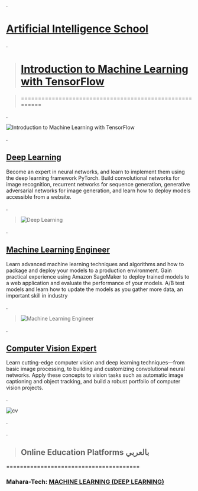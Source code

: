 
.


# [Artificial Intelligence School](https://www.udacity.com/school-of-ai)

.

> # [Introduction to Machine Learning with TensorFlow](https://confirm.udacity.com/7HAPG67K)

> ========================================================



.

![Introduction to Machine Learning with TensorFlow](https://user-images.githubusercontent.com/36210723/190434282-22fd4514-b720-48ce-823e-4c0959cdb665.png)

.

## [Deep Learning](https://www.udacity.com/course/deep-learning-nanodegree--nd101)


Become an expert in neural networks, and learn to implement them using the deep learning framework PyTorch. Build convolutional networks for image recognition, recurrent networks for sequence generation, generative adversarial networks for image generation, and learn how to deploy models accessible from a website.


.


> ![Deep Learning](https://user-images.githubusercontent.com/36210723/154186720-5631dc49-7d61-4b4b-b139-1388bb47cbd5.png)

.


## [Machine Learning Engineer](https://www.udacity.com/course/machine-learning-engineer-nanodegree--nd009t)


Learn advanced machine learning techniques and algorithms and how to package and deploy your models to a production environment. Gain practical experience using Amazon SageMaker to deploy trained models to a web application and evaluate the performance of your models. A/B test models and learn how to update the models as you gather more data, an important skill in industry



.



> ![Machine Learning Engineer](https://user-images.githubusercontent.com/36210723/154186422-24514467-3e56-45b9-a24f-2adc3bf5b834.png)
> 
.



## [Computer Vision Expert](https://www.udacity.com/course/computer-vision-nanodegree--nd891)


Learn cutting-edge computer vision and deep learning techniques—from basic image processing, to building and customizing convolutional neural networks. Apply these concepts to vision tasks such as automatic image captioning and object tracking, and build a robust portfolio of computer vision projects.



.

![cv](https://user-images.githubusercontent.com/36210723/119091532-e7bdfe80-ba15-11eb-887a-9ccb950006a2.png)



.



.

> ## Online Education Platforms بالعربي 



   =======================================
   
   
   
   
###  Mahara-Tech: [MACHINE LEARNING (DEEP LEARNING)](https://maharatech.gov.eg/course/index.php?categoryid=5)

